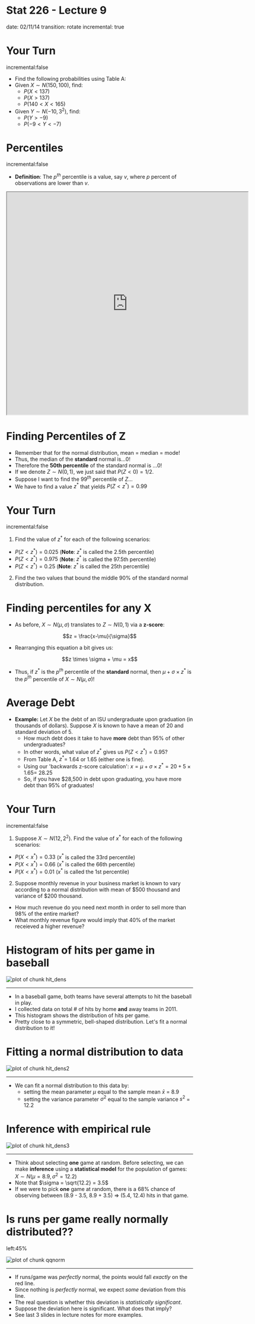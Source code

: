 Stat 226 - Lecture 9
========================================================
date: 02/11/14
transition: rotate
incremental: true

Your Turn
========================================================
incremental:false

* Find the following probabilities using Table A:
* Given $X \sim N(150, 100)$, find:
  * $P(X < 137)$
  * $P(X > 137)$
  * $P(140 < X < 165)$
* Given $Y \sim N(-10, 3^2)$, find:
  * $P(Y > -9)$
  * $P(-9 < Y < -7)$
  
Percentiles
========================================================
incremental:false

* __Definition__: The $p^{th}$ percentile is a value, say $v$, where $p$ percent of observations are lower than $v$.

<div align="center">
<iframe src="http://glimmer.rstudio.com/cpsievert/cdf/" width="650" height="600"></iframe>
</div>

  
Finding Percentiles of Z
========================================================

* Remember that for the normal distribution, mean = median = mode!
* Thus, the median of the __standard__ normal is...<div style="display:inline-block" class="fragment"> 0! </div>
* Therefore the __50th percentile__ of the standard normal is ...<div style="display:inline-block" class="fragment"> 0! </div>
* If we denote $Z \sim N(0, 1)$, we just said that $P(Z < 0) = 1/2$.
* Suppose I want to find the $99^{th}$ percentile of $Z$...
* We have to find a value $z^*$ that yields $P(Z < z^*) = 0.99$


Your Turn
========================================================
incremental:false

1. Find the value of $z^*$ for each of the following scenarios:
  * $P(Z < z^*) = 0.025$ (__Note__: $z^*$ is called the 2.5th percentile)
  * $P(Z < z^*) = 0.975$ (__Note__: $z^*$ is called the 97.5th percentile)
  * $P(Z < z^*) = 0.25$ (__Note__: $z^*$ is called the 25th percentile)
2. Find the two values that bound the middle 90% of the standard normal distribution.

Finding percentiles for any X
========================================================

* As before, $X \sim N(\mu, \sigma)$ translates to $Z \sim N(0,1)$ via a __z-score__:

<div align="center" class="fragment">$$z = \frac{x-\mu}{\sigma}$$</div>

* Rearranging this equation a bit gives us:

<div align="center" class="fragment">$$z \times \sigma + \mu = x$$</div>

* Thus, if $z^*$ is the $p^{th}$ percentile of the __standard__ normal, then $\mu + \sigma \times z^*$ is the $p^{th}$ percentile of $X \sim N(\mu, \sigma)$!

Average Debt
========================================================

* __Example:__ Let $X$ be the debt of an ISU undergraduate upon graduation (in thousands of dollars). Suppose $X$ is known to have a mean of 20 and standard deviation of 5.
  * How much debt does it take to have __more__ debt than 95% of other undergraduates?
  * In other words, what value of $z^*$ gives us $P(Z < z^*) = 0.95$?
  * From Table A, $z^* =$ 1.64 or 1.65 (either one is fine).
  * Using our 'backwards z-score calculation': $x = \mu + \sigma \times z^* = 20 + 5 \times 1.65 =$ 28.25
  * So, if you have $28,500 in debt upon graduating, you have more debt than 95% of graduates!
  
Your Turn
========================================================
incremental:false

1. Suppose $X \sim N(12, 2^2)$. Find the value of $x^*$ for each of the following scenarios:
  * $P(X < x^*) = 0.33$ ($x^*$ is called the 33rd percentile)
  * $P(X < x^*) = 0.66$ ($x^*$ is called the 66th percentile)
  * $P(X < x^*) = 0.01$ ($x^*$ is called the 1st percentile)
2. Suppose monthly revenue in your business market is known to vary according to a normal distribution with mean of $500 thousand and variance of $200 thousand.
  * How much revenue do you need next month in order to sell more than 98% of the entire market?
  * What monthly revenue figure would imply that 40% of the market receieved a higher revenue?


Histogram of hits per game in baseball
========================================================

![plot of chunk hit_dens](index-figure/hit_dens.png) 

***

* In a baseball game, both teams have several attempts to hit the baseball in play.
* I collected data on total # of hits by home __and__ away teams in 2011.
* This histogram shows the distribution of hits per game.
* Pretty close to a symmetric, bell-shaped distribution. Let's fit a normal distribution to it!

Fitting a normal distribution to data
========================================================

![plot of chunk hit_dens2](index-figure/hit_dens2.png) 

***

* We can fit a normal distribution to this data by:
  * setting the mean parameter $\mu$ equal to the sample mean $\bar{x}$ = 8.9
  * setting the variance parameter $\sigma^2$ equal to the sample variance $s^2$  = 12.2
  
  
Inference with empirical rule
========================================================

![plot of chunk hit_dens3](index-figure/hit_dens3.png) 


***

* Think about selecting __one__ game at random. Before selecting, we can make __inference__ using a __statistical model__ for the population of games: $X \sim N(\mu = 8.9, \sigma^2 = 12.2)$
* Note that $\sigma = \sqrt{12.2} = 3.5$
* If we were to pick __one__ game at random, there is a 68% chance of observing between  (8.9 - 3.5, 8.9 + 3.5) <div style="display:inline-block" class="fragment"> => (5.4, 12.4)</div> <div style="display:inline-block" class="fragment"> hits in that game.</div>  

Is runs per game really normally distributed??
========================================================
left:45%

![plot of chunk qqnorm](index-figure/qqnorm.png) 

***

* If runs/game was _perfectly_ normal, the points would fall _exactly_ on the red line.
* Since nothing is _perfectly_ normal, we expect _some_ deviation from this line.
* The real question is whether this deviation is _statistically significant_.
* Suppose the deviation here is significant. What does that imply?
* See last 3 slides in lecture notes for more examples.

